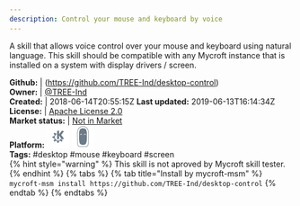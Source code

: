 ```yaml
---
description: Control your mouse and keyboard by voice
---
```

A skill that allows voice control over your mouse and keyboard using natural language.  This skill should be compatible with any Mycroft instance that is installed on a system with display drivers / screen.

**Github:** | (https://github.com/TREE-Ind/desktop-control)  
**Owner:** | [@TREE-Ind](https://github.com/TREE-Ind)  
**Created:** | 2018-06-14T20:55:15Z  **Last updated:** 2019-06-13T16:14:34Z  
**License:** | [Apache License 2.0](https://api.github.com/licenses/apache-2.0)  
**Market status:** | [Not in Market](https://market.mycroft.ai/skill/)  
**Platform:**   ![](.gitbook/assets/kde.png)  ![](.gitbook/assets/mark-2-icon.png)   
**Tags:** \#desktop \#mouse \#keyboard \#screen   
{% hint style="warning" %}
This skill is not aproved by Mycroft skill tester.
{% endhint %}
  {% tabs %}
{% tab title="Install by mycroft-msm" %}
``` mycroft-msm install https://github.com/TREE-Ind/desktop-control```
{% endtab %}
  {% endtabs %}
  